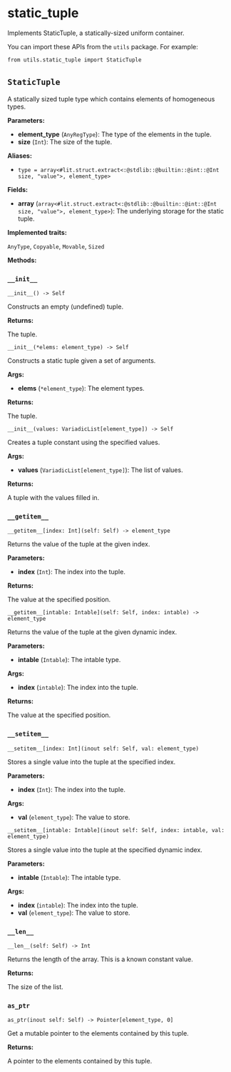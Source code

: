 # static\_tuple

Implements StaticTuple, a statically-sized uniform container.

You can import these APIs from the `utils` package. For example:

```
from utils.static_tuple import StaticTuple
```

## `StaticTuple`[​](https://docs.modular.com/mojo/stdlib/utils/static_tuple#statictuple "Direct link to statictuple")

A statically sized tuple type which contains elements of homogeneous types.

**Parameters:**

- ​**element\_type** (`AnyRegType`): The type of the elements in the tuple.
- ​**size** (`Int`): The size of the tuple.

**Aliases:**

- ​`type = array<#lit.struct.extract<:@stdlib::@builtin::@int::@Int size, "value">, element_type>`

**Fields:**

- ​**array** (`array<#lit.struct.extract<:@stdlib::@builtin::@int::@Int size, "value">, element_type>`): The underlying storage for the static tuple.

**Implemented traits:**

`AnyType`, `Copyable`, `Movable`, `Sized`

**Methods:**

### `__init__`[​](https://docs.modular.com/mojo/stdlib/utils/static_tuple#__init__ "Direct link to __init__")

`__init__() -> Self`

Constructs an empty (undefined) tuple.

**Returns:**

The tuple.

`__init__(*elems: element_type) -> Self`

Constructs a static tuple given a set of arguments.

**Args:**

- ​**elems** (`*element_type`): The element types.

**Returns:**

The tuple.

`__init__(values: VariadicList[element_type]) -> Self`

Creates a tuple constant using the specified values.

**Args:**

- ​**values** (`VariadicList[element_type]`): The list of values.

**Returns:**

A tuple with the values filled in.

### `__getitem__`[​](https://docs.modular.com/mojo/stdlib/utils/static_tuple#__getitem__ "Direct link to __getitem__")

`__getitem__[index: Int](self: Self) -> element_type`

Returns the value of the tuple at the given index.

**Parameters:**

- ​**index** (`Int`): The index into the tuple.

**Returns:**

The value at the specified position.

`__getitem__[intable: Intable](self: Self, index: intable) -> element_type`

Returns the value of the tuple at the given dynamic index.

**Parameters:**

- ​**intable** (`Intable`): The intable type.

**Args:**

- ​**index** (`intable`): The index into the tuple.

**Returns:**

The value at the specified position.

### `__setitem__`[​](https://docs.modular.com/mojo/stdlib/utils/static_tuple#__setitem__ "Direct link to __setitem__")

`__setitem__[index: Int](inout self: Self, val: element_type)`

Stores a single value into the tuple at the specified index.

**Parameters:**

- ​**index** (`Int`): The index into the tuple.

**Args:**

- ​**val** (`element_type`): The value to store.

`__setitem__[intable: Intable](inout self: Self, index: intable, val: element_type)`

Stores a single value into the tuple at the specified dynamic index.

**Parameters:**

- ​**intable** (`Intable`): The intable type.

**Args:**

- ​**index** (`intable`): The index into the tuple.
- ​**val** (`element_type`): The value to store.

### `__len__`[​](https://docs.modular.com/mojo/stdlib/utils/static_tuple#__len__ "Direct link to __len__")

`__len__(self: Self) -> Int`

Returns the length of the array. This is a known constant value.

**Returns:**

The size of the list.

### `as_ptr`[​](https://docs.modular.com/mojo/stdlib/utils/static_tuple#as_ptr "Direct link to as_ptr")

`as_ptr(inout self: Self) -> Pointer[element_type, 0]`

Get a mutable pointer to the elements contained by this tuple.

**Returns:**

A pointer to the elements contained by this tuple.